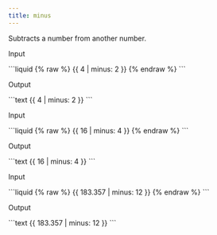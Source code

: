 ```yaml
---
title: minus
---
```


Subtracts a number from another number.

<p class="code-label">Input</p>
```liquid
{% raw %}
{{ 4 | minus: 2 }}
{% endraw %}
```

<p class="code-label">Output</p>
```text
{{ 4 | minus: 2 }}
```

<p class="code-label">Input</p>
```liquid
{% raw %}
{{ 16 | minus: 4 }}
{% endraw %}
```

<p class="code-label">Output</p>
```text
{{ 16 | minus: 4 }}
```

<p class="code-label">Input</p>
```liquid
{% raw %}
{{ 183.357 | minus: 12 }}
{% endraw %}
```

<p class="code-label">Output</p>
```text
{{ 183.357 | minus: 12 }}
```
